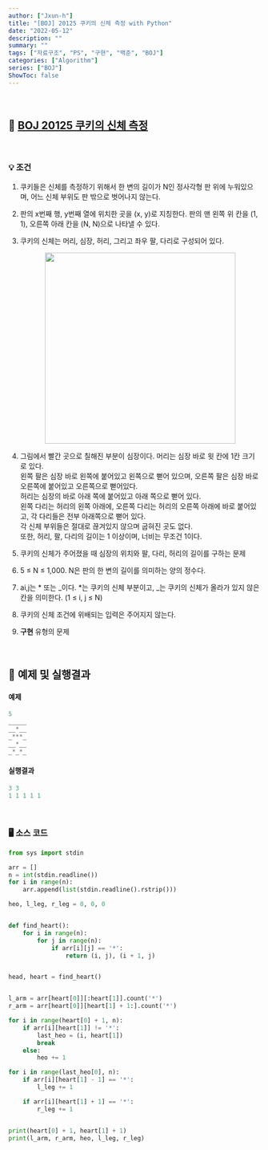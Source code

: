 ```yaml
---
author: ["Jxun-h"]
title: "[BOJ] 20125 쿠키의 신체 측정 with Python"
date: "2022-05-12"
description: ""
summary: ""
tags: ["자료구조", "PS", "구현", "백준", "BOJ"]
categories: ["Algorithm"]
series: ["BOJ"]
ShowToc: false
---
```


<br>

## 📌 <a href="https://www.acmicpc.net/problem/20125" target="_blank">BOJ 20125 쿠키의 신체 측정</a>

<br>

### 💡 조건

1.  쿠키들은 신체를 측정하기 위해서 한 변의 길이가 N인 정사각형 판 위에 누워있으며, 어느 신체 부위도 판 밖으로 벗어나지 않는다.
2.  판의 x번째 행, y번째 열에 위치한 곳을 (x, y)로 지칭한다. 판의 맨 왼쪽 위 칸을 (1, 1), 오른쪽 아래 칸을 (N, N)으로 나타낼 수 있다.
3.  쿠키의 신체는 머리, 심장, 허리, 그리고 좌우 팔, 다리로 구성되어 있다.

    <center><img src='/20125.png' width="381" height="381"/></center>

4.  그림에서 빨간 곳으로 칠해진 부분이 심장이다. 머리는 심장 바로 윗 칸에 1칸 크기로 있다.  
    왼쪽 팔은 심장 바로 왼쪽에 붙어있고 왼쪽으로 뻗어 있으며, 오른쪽 팔은 심장 바로 오른쪽에 붙어있고 오른쪽으로 뻗어있다.  
    허리는 심장의 바로 아래 쪽에 붙어있고 아래 쪽으로 뻗어 있다.  
    왼쪽 다리는 허리의 왼쪽 아래에, 오른쪽 다리는 허리의 오른쪽 아래에 바로 붙어있고, 각 다리들은 전부 아래쪽으로 뻗어 있다.  
    각 신체 부위들은 절대로 끊겨있지 않으며 굽혀진 곳도 없다.  
    또한, 허리, 팔, 다리의 길이는 1 이상이며, 너비는 무조건 1이다.
5.  쿠키의 신체가 주어졌을 때 심장의 위치와 팔, 다리, 허리의 길이를 구하는 문제
6.  5 ≤ N ≤ 1,000. N은 판의 한 변의 길이를 의미하는 양의 정수다.
7.  ai,j는 * 또는 _이다. *는 쿠키의 신체 부분이고, _는 쿠키의 신체가 올라가 있지 않은 칸을 의미한다. (1 ≤ i, j ≤ N)
8.  쿠키의 신체 조건에 위배되는 입력은 주어지지 않는다.
9.  **구현** 유형의 문제

<br>

## 🔖 예제 및 실행결과

#### 예제

```py
5
_____
__*__
_***_
__*__
_*_*_
```

#### 실행결과

```py
3 3
1 1 1 1 1
```

<br>

### 🖥 소스 코드

```py
from sys import stdin

arr = []
n = int(stdin.readline())
for i in range(n):
    arr.append(list(stdin.readline().rstrip()))

heo, l_leg, r_leg = 0, 0, 0


def find_heart():
    for i in range(n):
        for j in range(n):
            if arr[i][j] == '*':
                return (i, j), (i + 1, j)


head, heart = find_heart()


l_arm = arr[heart[0]][:heart[1]].count('*')
r_arm = arr[heart[0]][heart[1] + 1:].count('*')

for i in range(heart[0] + 1, n):
    if arr[i][heart[1]] != '*':
        last_heo = (i, heart[1])
        break
    else:
        heo += 1

for i in range(last_heo[0], n):
    if arr[i][heart[1] - 1] == '*':
        l_leg += 1

    if arr[i][heart[1] + 1] == '*':
        r_leg += 1


print(heart[0] + 1, heart[1] + 1)
print(l_arm, r_arm, heo, l_leg, r_leg)
```
